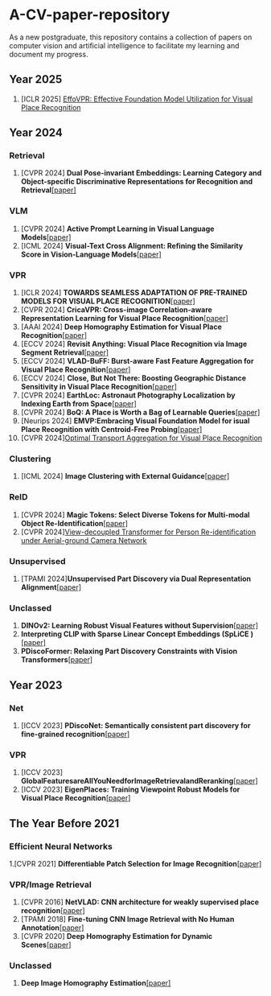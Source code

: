 # A-CV-paper-repository
As a new postgraduate, this repository contains a collection of papers on computer vision and artificial intelligence to facilitate my learning and document my progress.
## Year 2025
1. [ICLR 2025] [EffoVPR: Effective Foundation Model Utilization for Visual Place Recognition](https://openreview.net/pdf?id=NSpe8QgsCB)
## Year 2024
### Retrieval
1. [CVPR 2024] **Dual Pose-invariant Embeddings: Learning Category and Object-specific Discriminative Representations for Recognition and Retrieval**[[paper]](https://openaccess.thecvf.com/content/CVPR2024/papers/Sarkar_Dual_Pose-invariant_Embeddings_Learning_Category_and_Object-specific_Discriminative_Representations_for_CVPR_2024_paper.pdf)
### VLM
1. [CVPR 2024] **Active Prompt Learning in Visual Language Models**[[paper]](https://arxiv.org/pdf/2311.11178)
2. [ICML 2024] **Visual-Text Cross Alignment: Refining the Similarity Score in Vision-Language Models**[[paper]](https://arxiv.org/abs/2406.02915)
### VPR
1. [ICLR 2024] **TOWARDS SEAMLESS ADAPTATION OF PRE-TRAINED MODELS FOR VISUAL PLACE RECOGNITION**[[paper]](https://arxiv.org/pdf/2402.14505)
2. [CVPR 2024] **CricaVPR: Cross-image Correlation-aware Representation Learning for Visual  Place Recognition**[[paper]](https://arxiv.org/pdf/2402.19231)
3. [AAAI 2024] **Deep Homography Estimation for Visual Place Recognition**[[paper]](https://arxiv.org/pdf/2402.16086)
4. [ECCV 2024] **Revisit Anything: Visual Place Recognition via Image Segment Retrieval**[[paper]](https://arxiv.org/pdf/2409.18049)
5. [ECCV 2024] **VLAD-BuFF: Burst-aware Fast Feature Aggregation for Visual Place Recognition**[[paper]](https://arxiv.org/pdf/2409.19293)
6. [ECCV 2024] **Close, But Not There: Boosting Geographic Distance Sensitivity in Visual Place Recognition**[[paper]](https://arxiv.org/pdf/2407.02422)
7. [CVPR 2024] **EarthLoc: Astronaut Photography Localization by Indexing Earth from Space**[[paper]](https://openaccess.thecvf.com/content/CVPR2024/papers/Berton_EarthLoc_Astronaut_Photography_Localization_by_Indexing_Earth_from_Space_CVPR_2024_paper.pdf)
8. [CVPR 2024] **BoQ: A Place is Worth a Bag of Learnable Queries**[[paper]](https://openaccess.thecvf.com/content/CVPR2024/papers/Ali-bey_BoQ_A_Place_is_Worth_a_Bag_of_Learnable_Queries_CVPR_2024_paper.pdf)
9. [Neurips 2024] **EMVP:Embracing Visual Foundation Model for isual Place Recognition with Centroid-Free Probing**[[paper]](https://openreview.net/pdf?id=V6w7keoTqn)
10. [CVPR 2024][Optimal Transport Aggregation for Visual Place Recognition](https://arxiv.org/pdf/2311.15937)
### Clustering
1. [ICML 2024] **Image Clustering with External Guidance**[[paper]](https://arxiv.org/pdf/2310.11989)
### ReID
1. [CVPR 2024] **Magic Tokens: Select Diverse Tokens for Multi-modal Object Re-Identification**[[paper]](https://openaccess.thecvf.com/content/CVPR2024/papers/Zhang_Magic_Tokens_Select_Diverse_Tokens_for_Multi-modal_Object_Re-Identification_CVPR_2024_paper.pdf)
2. [CVPR 2024][View-decoupled Transformer for Person Re-identification under Aerial-ground Camera Network](https://openaccess.thecvf.com/content/CVPR2024/papers/Zhang_View-decoupled_Transformer_for_Person_Re-identification_under_Aerial-ground_Camera_Network_CVPR_2024_paper.pdf)
### Unsupervised
1. [TPAMI 2024]**Unsupervised Part Discovery via Dual Representation Alignment**[[paper]](https://arxiv.org/pdf/2408.08108)
### Unclassed
1. **DINOv2: Learning Robust Visual Features without Supervision**[[paper]](https://arxiv.org/pdf/2304.07193)
2. **Interpreting CLIP with Sparse Linear Concept Embeddings (SpLiCE )**[[paper]](https://arxiv.org/pdf/2402.10376)
3. **PDiscoFormer: Relaxing Part Discovery Constraints with Vision Transformers**[[paper]](https://arxiv.org/pdf/2407.04538)

## Year 2023
### Net
1. [ICCV 2023] **PDiscoNet: Semantically consistent part discovery for fine-grained recognition**[[paper]](https://openaccess.thecvf.com/content/ICCV2023/papers/van_der_Klis_PDiscoNet_Semantically_consistent_part_discovery_for_fine-grained_recognition_ICCV_2023_paper.pdf)
### VPR
1. [ICCV 2023] **GlobalFeaturesareAllYouNeedforImageRetrievalandReranking**[[paper]](https://arxiv.org/pdf/2308.06954)
2. [ICCV 2023] **EigenPlaces: Training Viewpoint Robust Models for Visual Place Recognition**[[paper]](https://arxiv.org/pdf/2308.10832)
## The Year Before 2021
### Efficient Neural Networks
1.[CVPR 2021] **Differentiable Patch Selection for Image Recognition**[[paper]](https://openaccess.thecvf.com/content/CVPR2021/papers/Cordonnier_Differentiable_Patch_Selection_for_Image_Recognition_CVPR_2021_paper.pdf)
### VPR/Image Retrieval
1. [CVPR 2016] **NetVLAD: CNN architecture for weakly supervised place recognition**[[paper]](https://openaccess.thecvf.com/content_cvpr_2016/papers/Arandjelovic_NetVLAD_CNN_Architecture_CVPR_2016_paper.pdf)
2. [TPAMI 2018] **Fine-tuning CNN Image Retrieval with No Human Annotation**[[paper]](https://arxiv.org/pdf/1711.02512)
3. [CVPR 2020] **Deep Homography Estimation for Dynamic Scenes**[[paper]](https://arxiv.org/pdf/2004.02132)
### Unclassed
1. **Deep Image Homography Estimation**[[paper]](https://arxiv.org/pdf/1606.03798)
